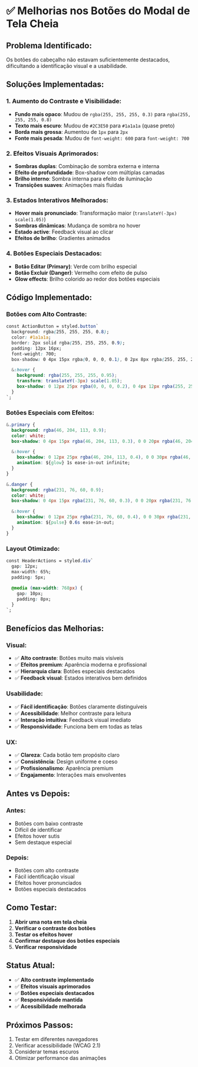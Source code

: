 # ✅ Melhorias nos Botões do Modal de Tela Cheia

## **Problema Identificado:**
Os botões do cabeçalho não estavam suficientemente destacados, dificultando a identificação visual e a usabilidade.

## **Soluções Implementadas:**

### **1. Aumento do Contraste e Visibilidade:**
- **Fundo mais opaco**: Mudou de `rgba(255, 255, 255, 0.3)` para `rgba(255, 255, 255, 0.8)`
- **Texto mais escuro**: Mudou de `#2C3E50` para `#1a1a1a` (quase preto)
- **Borda mais grossa**: Aumentou de `1px` para `2px`
- **Fonte mais pesada**: Mudou de `font-weight: 600` para `font-weight: 700`

### **2. Efeitos Visuais Aprimorados:**
- **Sombras duplas**: Combinação de sombra externa e interna
- **Efeito de profundidade**: Box-shadow com múltiplas camadas
- **Brilho interno**: Sombra interna para efeito de iluminação
- **Transições suaves**: Animações mais fluidas

### **3. Estados Interativos Melhorados:**
- **Hover mais pronunciado**: Transformação maior (`translateY(-3px) scale(1.05)`)
- **Sombras dinâmicas**: Mudança de sombra no hover
- **Estado active**: Feedback visual ao clicar
- **Efeitos de brilho**: Gradientes animados

### **4. Botões Especiais Destacados:**
- **Botão Editar (Primary)**: Verde com brilho especial
- **Botão Excluir (Danger)**: Vermelho com efeito de pulso
- **Glow effects**: Brilho colorido ao redor dos botões especiais

## **Código Implementado:**

### **Botões com Alto Contraste:**
```css
const ActionButton = styled.button`
  background: rgba(255, 255, 255, 0.8);
  color: #1a1a1a;
  border: 2px solid rgba(255, 255, 255, 0.9);
  padding: 12px 16px;
  font-weight: 700;
  box-shadow: 0 4px 15px rgba(0, 0, 0, 0.1), 0 2px 8px rgba(255, 255, 255, 0.3) inset;

  &:hover {
    background: rgba(255, 255, 255, 0.95);
    transform: translateY(-3px) scale(1.05);
    box-shadow: 0 12px 25px rgba(0, 0, 0, 0.2), 0 4px 12px rgba(255, 255, 255, 0.4) inset;
  }
`;
```

### **Botões Especiais com Efeitos:**
```css
&.primary {
  background: rgba(46, 204, 113, 0.9);
  color: white;
  box-shadow: 0 4px 15px rgba(46, 204, 113, 0.3), 0 0 20px rgba(46, 204, 113, 0.2);

  &:hover {
    box-shadow: 0 12px 25px rgba(46, 204, 113, 0.4), 0 0 30px rgba(46, 204, 113, 0.3);
    animation: ${glow} 1s ease-in-out infinite;
  }
}

&.danger {
  background: rgba(231, 76, 60, 0.9);
  color: white;
  box-shadow: 0 4px 15px rgba(231, 76, 60, 0.3), 0 0 20px rgba(231, 76, 60, 0.2);

  &:hover {
    box-shadow: 0 12px 25px rgba(231, 76, 60, 0.4), 0 0 30px rgba(231, 76, 60, 0.3);
    animation: ${pulse} 0.6s ease-in-out;
  }
}
```

### **Layout Otimizado:**
```css
const HeaderActions = styled.div`
  gap: 12px;
  max-width: 65%;
  padding: 5px;
  
  @media (max-width: 768px) {
    gap: 10px;
    padding: 8px;
  }
`;
```

## **Benefícios das Melhorias:**

### **Visual:**
- ✅ **Alto contraste**: Botões muito mais visíveis
- ✅ **Efeitos premium**: Aparência moderna e profissional
- ✅ **Hierarquia clara**: Botões especiais destacados
- ✅ **Feedback visual**: Estados interativos bem definidos

### **Usabilidade:**
- ✅ **Fácil identificação**: Botões claramente distinguíveis
- ✅ **Acessibilidade**: Melhor contraste para leitura
- ✅ **Interação intuitiva**: Feedback visual imediato
- ✅ **Responsividade**: Funciona bem em todas as telas

### **UX:**
- ✅ **Clareza**: Cada botão tem propósito claro
- ✅ **Consistência**: Design uniforme e coeso
- ✅ **Profissionalismo**: Aparência premium
- ✅ **Engajamento**: Interações mais envolventes

## **Antes vs Depois:**

### **Antes:**
- Botões com baixo contraste
- Difícil de identificar
- Efeitos hover sutis
- Sem destaque especial

### **Depois:**
- Botões com alto contraste
- Fácil identificação visual
- Efeitos hover pronunciados
- Botões especiais destacados

## **Como Testar:**

1. **Abrir uma nota em tela cheia**
2. **Verificar o contraste dos botões**
3. **Testar os efeitos hover**
4. **Confirmar destaque dos botões especiais**
5. **Verificar responsividade**

## **Status Atual:**
- ✅ **Alto contraste implementado**
- ✅ **Efeitos visuais aprimorados**
- ✅ **Botões especiais destacados**
- ✅ **Responsividade mantida**
- ✅ **Acessibilidade melhorada**

## **Próximos Passos:**
1. Testar em diferentes navegadores
2. Verificar acessibilidade (WCAG 2.1)
3. Considerar temas escuros
4. Otimizar performance das animações 